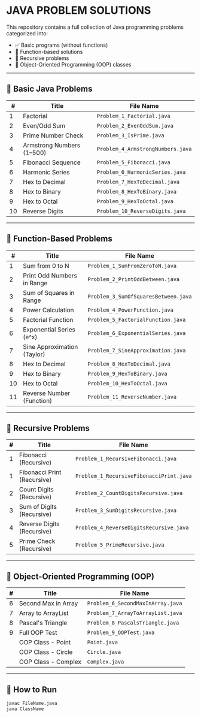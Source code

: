 # JAVA PROBLEM SOLUTIONS

This repository contains a full collection of Java programming problems categorized into:

- ✅ Basic programs (without functions)
- 🔁 Function-based solutions
- 🔂 Recursive problems
- 🧱 Object-Oriented Programming (OOP) classes

---

## 📁 Basic Java Problems
| # | Title                          | File Name                        |
|---|--------------------------------|----------------------------------|
| 1 | Factorial                      | `Problem_1_Factorial.java`       |
| 2 | Even/Odd Sum                   | `Problem_2_EvenOddSum.java`      |
| 3 | Prime Number Check             | `Problem_3_IsPrime.java`         |
| 4 | Armstrong Numbers (1–500)      | `Problem_4_ArmstrongNumbers.java`|
| 5 | Fibonacci Sequence             | `Problem_5_Fibonacci.java`       |
| 6 | Harmonic Series                | `Problem_6_HarmonicSeries.java`  |
| 7 | Hex to Decimal                 | `Problem_7_HexToDecimal.java`    |
| 8 | Hex to Binary                  | `Problem_8_HexToBinary.java`     |
| 9 | Hex to Octal                   | `Problem_9_HexToOctal.java`      |
|10 | Reverse Digits                 | `Problem_10_ReverseDigits.java`  |

---

## 🔁 Function-Based Problems
| # | Title                            | File Name                           |
|---|----------------------------------|--------------------------------------|
| 1 | Sum from 0 to N                  | `Problem_1_SumFromZeroToN.java`      |
| 2 | Print Odd Numbers in Range       | `Problem_2_PrintOddBetween.java`     |
| 3 | Sum of Squares in Range          | `Problem_3_SumOfSquaresBetween.java` |
| 4 | Power Calculation                | `Problem_4_PowerFunction.java`       |
| 5 | Factorial Function               | `Problem_5_FactorialFunction.java`   |
| 6 | Exponential Series (e^x)         | `Problem_6_ExponentialSeries.java`   |
| 7 | Sine Approximation (Taylor)      | `Problem_7_SineApproximation.java`   |
| 8 | Hex to Decimal                   | `Problem_8_HexToDecimal.java`        |
| 9 | Hex to Binary                    | `Problem_9_HexToBinary.java`         |
|10 | Hex to Octal                     | `Problem_10_HexToOctal.java`         |
|11 | Reverse Number (Function)        | `Problem_11_ReverseNumber.java`      |

---

## 🔂 Recursive Problems
| # | Title                            | File Name                               |
|---|----------------------------------|------------------------------------------|
| 1 | Fibonacci (Recursive)            | `Problem_1_RecursiveFibonacci.java`      |
| 1 | Fibonacci Print (Recursive)      | `Problem_1_RecursiveFibonacciPrint.java` |
| 2 | Count Digits (Recursive)         | `Problem_2_CountDigitsRecursive.java`    |
| 3 | Sum of Digits (Recursive)        | `Problem_3_SumDigitsRecursive.java`      |
| 4 | Reverse Digits (Recursive)       | `Problem_4_ReverseDigitsRecursive.java`  |
| 5 | Prime Check (Recursive)          | `Problem_5_PrimeRecursive.java`          |

---

## 🧱 Object-Oriented Programming (OOP)
| # | Title                          | File Name               |
|---|--------------------------------|--------------------------|
| 6 | Second Max in Array            | `Problem_6_SecondMaxInArray.java` |
| 7 | Array to ArrayList             | `Problem_7_ArrayToArrayList.java` |
| 8 | Pascal's Triangle              | `Problem_8_PascalsTriangle.java`  |
| 9 | Full OOP Test                  | `Problem_9_OOPTest.java`          |
|   | OOP Class - Point              | `Point.java`                      |
|   | OOP Class - Circle             | `Circle.java`                     |
|   | OOP Class - Complex            | `Complex.java`                    |

---

## 🚀 How to Run

```bash
javac FileName.java
java ClassName
